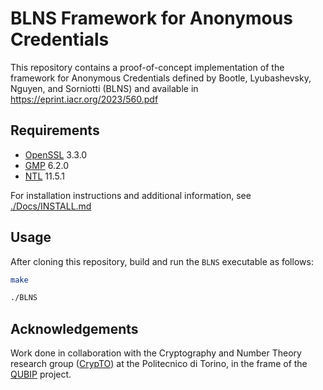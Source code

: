 BLNS Framework for Anonymous Credentials
========================================

This repository contains a proof-of-concept implementation of the framework for Anonymous Credentials defined by Bootle, Lyubashevsky, Nguyen, and Sorniotti (BLNS) and available in https://eprint.iacr.org/2023/560.pdf


## Requirements

- [OpenSSL](https://www.openssl.org/source/) 3.3.0
- [GMP](https://gmplib.org/) 6.2.0
- [NTL](https://libntl.org/) 11.5.1

For installation instructions and additional information, see [./Docs/INSTALL.md](./Docs/INSTALL.md)

## Usage
After cloning this repository, build and run the ```BLNS``` executable as follows:
```sh
make

./BLNS
```

## Acknowledgements
Work done in collaboration with the Cryptography and Number Theory research group ([CrypTO](https://crypto.polito.it/)) at the Politecnico di Torino,
in the frame of the [QUBIP](https://qubip.eu/) project.